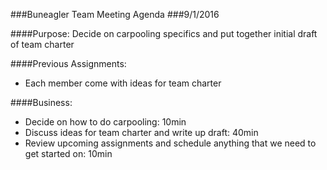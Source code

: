 ###Buneagler Team Meeting Agenda
###9/1/2016

####Purpose:
Decide on carpooling specifics and put together initial draft of team charter

####Previous Assignments:
 - Each member come with ideas for team charter

####Business:
 - Decide on how to do carpooling: 10min
 - Discuss ideas for team charter and write up draft: 40min
 - Review upcoming assignments and schedule anything that we need to get started on: 10min
